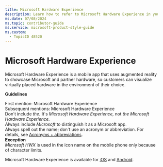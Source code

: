 ```yaml
---
title: Microsoft Hardware Experience
description: Learn how to refer to Microsoft Hardware Experience in your content.
ms.date: 07/08/2024
ms.topic: contributor-guide
ms.service: microsoft-product-style-guide
ms.custom:
  - TopicID 48520
---
```



# Microsoft Hardware Experience

Microsoft Hardware Experience is a mobile app that uses augmented reality to showcase Microsoft and partner hardware, so customers can visualize virtually placed hardware in the environment of their choice.

**Guidelines**

First mention: Microsoft Hardware Experience  
Subsequent mentions: Microsoft Hardware Experience  
Don't include *the.* It's *Microsoft Hardware Experience,* not *the Microsoft Hardware Experience.*  
Always include *Microsoft* to distinguish it as a Microsoft app.  
Always spell out the name; don't use an acronym or abbreviation. For details, see [Acronyms + abbreviations](~\acronyms-and-abbreviations.md).  
**Exception**  
*Microsoft HWX* is used in the icon name on the mobile phone only because of character limits.

Microsoft Hardware Experience is available for [iOS](https://apps.apple.com/us/app/microsoft-hardware-experience/id1527785263) and [Android](https://play.google.com/store/apps/details?id=com.microsoft.hardwareexp).

  